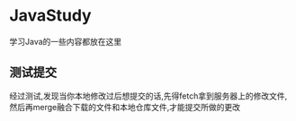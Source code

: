 # JavaStudy
学习Java的一些内容都放在这里
## 测试提交
经过测试,发现当你本地修改过后想提交的话,先得fetch拿到服务器上的修改文件,然后再merge融合下载的文件和本地仓库文件,才能提交所做的更改

